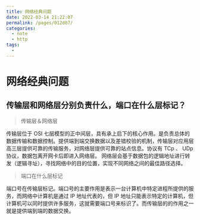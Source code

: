 ```yaml
---
title: 网络经典问题
date: 2022-03-14 21:22:07
permalink: /pages/012d07/
categories:
  - note
  - http
tags:
  - 
---
```

# 网络经典问题

## 传输层和网络层分别负责什么，端口在什么层标记？

> 传输层＆网络层

传输层位于 OSI 七层模型的正中间层，具有承上启下的核心作用。是负责总体的数据传输和数据控制。提供端到端交换数据以及差错校验的机制，传输层对应用层高三层提供可靠的传输服务，对网络层提供可靠的站点信息。协议有 TCp 、 UDp 协议，数据包离开网卡后即进入网络层。
网络层会基于数据包的逻辑地址进行转发（逻辑寻址），寻找网络中的目的位置，实现不同网络之间的最佳路径选择。

> 端口在什么层标记

端口号在传输层标记。端口号的主要作用是表示一台计算机中特定进程所提供的服务，而网络中计算机是通过 IP 地址代表的，但 IP 地址只能表示特定的计算机，但计算机可以同时提供许多服务，这就需要端口号来标识了。而传输层的的作用之一就是提供端到端的数据交换。